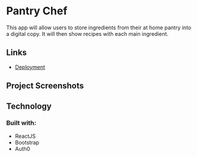 # Pantry Chef

This app will allow users to store ingredients from their at home pantry into a digital copy. It will then show recipes with each main ingredient.


 ## Links
 - [Deployment](https://pantry-chef.vercel.app/) 
 
 ## Project Screenshots
 
 
 
 ## Technology
 ### Built with:
 - ReactJS    
 - Bootstrap 
 - Auth0
